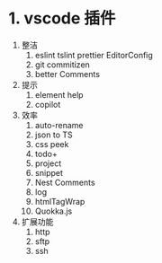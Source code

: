 # 1. vscode 插件


1. 整洁
   1. eslint tslint prettier EditorConfig
   2. git commitizen
   3. better Comments
2. 提示
   1. element help
   2. copilot
3. 效率
   1. auto-rename
   2. json to TS
   3. css peek
   4. todo+
   5. project
   6. snippet
   7. Nest Comments
   8. log
   9. htmlTagWrap
   10. Quokka.js
4. 扩展功能
   1. http
   2. sftp
   3. ssh
